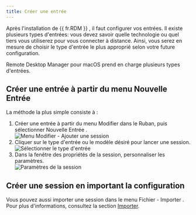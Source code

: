```yaml
---
title: Créer une entrée
---
```


Après l'installation de {{ fr.RDM }} , il faut configurer vos entrées. Il existe plusieurs types d'entrées: vous devez savoir quelle technologie ou quel tiers vous utiliserez pour vous connecter à distance. Ainsi, vous serez en mesure de choisir le type d'entrée le plus approprié selon votre future configuration.  

Remote Desktop Manager pour macOS prend en charge plusieurs types d'entrées. 

## Créer une entrée à partir du menu Nouvelle Entrée 

La méthode la plus simple consiste à : 

1. Créer une entrée à partir du menu Modifier dans le Ruban, puis sélectionner Nouvelle Entrée .  
![Menu Modifier - Ajouter une session](/img/fr/rdm/mac/clip9008.png) 
1. Cliquer sur le type d'entrée ou le modèle désiré pour lancer une session.  
![Sélectionner le type d'entrée](/img/fr/rdm/mac/clip9007.png) 
1. Dans la fenêtre des propriétés de la session, personnaliser les paramètres.  
![Paramètres de la session](/img/fr/rdm/mac/clip9009.png) 

## Créer une session en important la configuration 

Vous pouvez aussi importer une session dans le menu Fichier - Importer . Pour plus d'informations, consultez la section [Importer](/fr/rdm/mac/commands/file/import/sessions/). 

